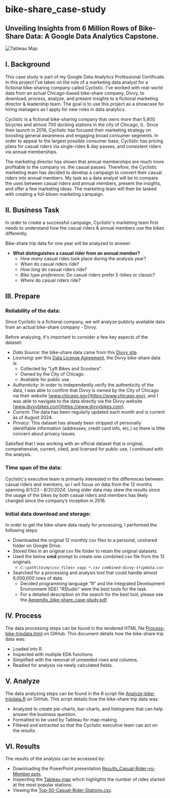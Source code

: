 # bike-share_case-study
## Unveiling Insights from 6 Million Rows of Bike-Share Data: A Google Data Analytics Capstone.

![Tableau Map](https://drive.google.com/uc?export=view&id=1bPFttO5RU8FudxSmCibEroFeHRusWPQn)


## I. Background
This case study is part of my Google Data Analytics Professional Certificate.  In this project I've taken on the role of a marketing data analyst for a fictional bike-sharing company called Cyclistic. I've worked with real-world data from an actual Chicago-based bike-share company, Divvy, to download, process, analyze, and present insights to a fictional marketing director & leadership team. The goal is to use this project as a showcase for hiring managers as I apply for new roles in data analytics.

Cyclistic is a fictional bike-sharing company that owns more than 5,800 bicycles and almost 700 docking stations in the city of Chicago, IL.  Since their launch in 2016, Cyclistic has focused their marketing strategy on boosting general awareness and engaging broad consumer segments.  In order to appeal to the largest possible consumer base, Cyclistic has pricing plans for casual riders via single-rides & day passes, and consistent riders via annual memberships.

The marketing director has shown that annual memberships are much more profitable to the company vs. the casual passes.  Therefore, the Cyclistic marketing team has decided to develop a campaign to convert their casual riders into annual members.  My task as a data analyst will be to compare the uses between casual riders and annual members, present the insights, and offer a few marketing ideas.  The marketing team will then be tasked with creating a full-blown marketing campaign.


## II. Business Task
In order to create a successful campaign, Cyclistic's marketing team first needs to understand how the casual riders & annual members use the bikes differently.

Bike-share trip data for one year will be analyzed to answer:

- **What distinguishes a casual rider from an annual member?**
  - *How many* casual rides took place during the analysis year?
  - *When* do casual riders ride?
  - *How long* do casual riders ride?
  - *Bike type preference*:  Do casual riders prefer E-bikes or classic?
  - *Where* do casual riders ride?


## III. Prepare
### Reliability of the data:
Since Cyclistic is a fictional company, we will analyze publicly available data from an actual bike-share company - Divvy.

Before analyzing, it's important to consider a few key aspects of the dataset:

- *Data Source*: the bike-share data came from this [Divvy site](https://divvy-tripdata.s3.amazonaws.com/index.html).
- *Licensing*: per this [Data License Agreement](https://divvybikes.com/data-license-agreement), the Divvy bike-share data is:
  - Collected by “Lyft Bikes and Scooters”.
  - Owned by the City of Chicago.
  - Available for public use.
- *Authenticity*: In order to independently verify the authenticity of the data, I was able to confirm that Divvy is owned by the City of Chicago via their website [www.chicago.gov](https://www.chicago.gov), and I was able to navigate to the data directly via the Divvy website [www.divvybikes.com](https://www.divvybikes.com).
- *Current*: The data has been regularly updated each month and is current as of August 2024.
- *Privacy*: This dataset has already been stripped of personally identifiable information (addresses, credit card info, etc.) so there is little concern about privacy issues.

Satisfied that I was working with an official dataset that is original, comprehensive, current, cited, and licensed for public use, I continued with the analysis.

### Time span of the data:
Cyclistic's executive team is primarily interested in the differences between casual riders and members, so I will focus on data from the 12 months spanning *9/1/23 - 8/31/2024*.  Using older data may skew the results since the usage of the bikes by both casual riders and members has likely changed since the company’s inception in 2016.

### Initial data download and storage:
In order to get the bike-share data ready for processing, I performed the following steps:
- Downloaded the original 12 monthly csv files to a personal, unshared folder on Google Drive.
- Stored files in an original csv file folder to retain the original datasets.
- Used the below **cmd** prompt to create one combined csv file from the 12 originals.
  - *`C:\path\to\my\csv_files> copy *.csv combined-divvy-tripdata.csv`*
- Searched for a processing and analysis tool that could handle almost 6,000,000 rows of data.
  - Decided programming language "R" and the Integrated Development Environment (IDE) "RStudio" were the best tools for the task.
  - For a detailed description on the search for the best tool, please see the [Appendix_bike-share_case-study.pdf](https://github.com/MikeDavidG2/bike-share_case-study/blob/main/04a_Appendix_bike-share_case-study.pdf).


## IV. Process
The data processing steps can be found in the rendered HTML file [Process-bike-tripdata.html](https://mikedavidg2.github.io/bike-share_case-study/01a_Process-bike-tripdata.html) on GitHub.  This document details how the bike-share trip data was:
- Loaded into R.
- Inspected with multiple EDA functions.
- Simplified with the removal of unneeded rows and columns.
- Readied for analysis via newly calculated fields.


## V. Analyze
The data analyzing steps can be found in the R script file [Analyze-bike-tripdata.R](https://github.com/MikeDavidG2/bike-share_case-study/blob/main/02a_Analyze-bike-tripdata.R) on GitHub.  This script details how the bike-share trip data was:
- Analyzed to create pie-charts, bar-charts, and histograms that can help answer the business question.
- Formatted to be used by Tableau for map-making.
- Filtered and extracted so that the Cyclistic executive team can act on the results.

## VI. Results
The results of the analysis can be accessed by:
- Downloading the PowerPoint presentation [Results_Casual-Rider-vs-Member.pptx](https://github.com/MikeDavidG2/bike-share_case-study/blob/main/03a_Results_Casual-Rider-vs-Member.pptx).
- Inspecting the [Tableau map](https://public.tableau.com/app/profile/michael.grue4932/viz/DivvyBikeTrips-Chicago/CasualRiders) which highlights the number of rides started at the most popular stations.
- Viewing the [Top-50-Casual-Rider-Stations.csv](https://github.com/MikeDavidG2/bike-share_case-study/blob/main/03b_Results_Top-50-Casual-Rider-Stations.csv).
